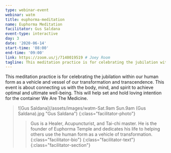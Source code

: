 ```yaml
---
type: webinar-event
webinar: watm
title: euphorma-meditation
name: Euphorma Meditation
facilitator: Gus Saldana
event-type: interactive
day: 3
date: '2020-06-14'
start-time: '08:00'
end-time: '09:00'
link: https://zoom.us/j/7140019519 # Joey Room
tagline: This meditation practice is for celebrating the jubilation within our human form as a vehicle and vessel of our transformation and transcendence.
---
```


This meditation practice is for celebrating the jubilation within our human form as a vehicle and vessel of our transformation and transcendence. This event is about connecting us with the body, mind, and spirit to achieve optimal and ultimate well-being. This will help set and hold loving intention for the container We Are The Medicine.

> ![Gus Saldana](/assets/images/watm-Sat.9am Sun.9am (Gus Saldana).jpg "Gus Saldana")
> {:class="facilitator-photo"}
>
> > Gus is a Healer, Acupuncturist, and Tai-chi master. He is the founder of Euphorma Temple and dedicates his life to helping others use the human form as a vehicle of transformation.
> > {:class="facilitator-bio"}
> {:class="facilitator-text"}
{:class="facilitator-section"}
